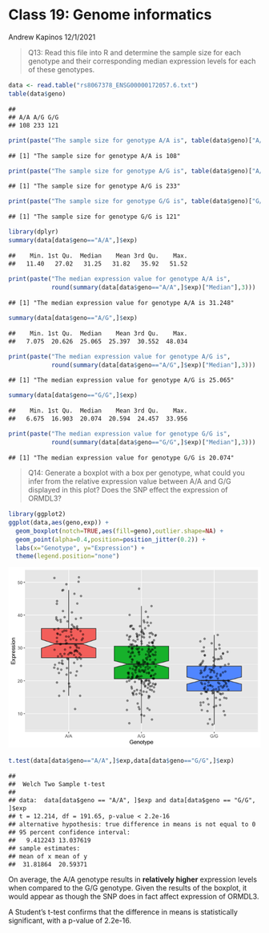 Class 19: Genome informatics
================
Andrew Kapinos
12/1/2021

> Q13: Read this file into R and determine the sample size for each
> genotype and their corresponding median expression levels for each of
> these genotypes.

``` r
data <- read.table("rs8067378_ENSG00000172057.6.txt")
table(data$geno)
```

    ## 
    ## A/A A/G G/G 
    ## 108 233 121

``` r
print(paste("The sample size for genotype A/A is", table(data$geno)["A/A"]))
```

    ## [1] "The sample size for genotype A/A is 108"

``` r
print(paste("The sample size for genotype A/G is", table(data$geno)["A/G"]))
```

    ## [1] "The sample size for genotype A/G is 233"

``` r
print(paste("The sample size for genotype G/G is", table(data$geno)["G/G"]))
```

    ## [1] "The sample size for genotype G/G is 121"

``` r
library(dplyr)
summary(data[data$geno=="A/A",]$exp)
```

    ##    Min. 1st Qu.  Median    Mean 3rd Qu.    Max. 
    ##   11.40   27.02   31.25   31.82   35.92   51.52

``` r
print(paste("The median expression value for genotype A/A is",
            round(summary(data[data$geno=="A/A",]$exp)["Median"],3)))
```

    ## [1] "The median expression value for genotype A/A is 31.248"

``` r
summary(data[data$geno=="A/G",]$exp)
```

    ##    Min. 1st Qu.  Median    Mean 3rd Qu.    Max. 
    ##   7.075  20.626  25.065  25.397  30.552  48.034

``` r
print(paste("The median expression value for genotype A/G is",
            round(summary(data[data$geno=="A/G",]$exp)["Median"],3)))
```

    ## [1] "The median expression value for genotype A/G is 25.065"

``` r
summary(data[data$geno=="G/G",]$exp)
```

    ##    Min. 1st Qu.  Median    Mean 3rd Qu.    Max. 
    ##   6.675  16.903  20.074  20.594  24.457  33.956

``` r
print(paste("The median expression value for genotype G/G is", 
            round(summary(data[data$geno=="G/G",]$exp)["Median"],3)))
```

    ## [1] "The median expression value for genotype G/G is 20.074"

> Q14: Generate a boxplot with a box per genotype, what could you infer
> from the relative expression value between A/A and G/G displayed in
> this plot? Does the SNP effect the expression of ORMDL3?

``` r
library(ggplot2)
ggplot(data,aes(geno,exp)) +
  geom_boxplot(notch=TRUE,aes(fill=geno),outlier.shape=NA) +
  geom_point(alpha=0.4,position=position_jitter(0.2)) +
  labs(x="Genotype", y="Expression") +
  theme(legend.position="none")
```

![](class19_files/figure-gfm/unnamed-chunk-2-1.png)<!-- -->

``` r
t.test(data[data$geno=="A/A",]$exp,data[data$geno=="G/G",]$exp)
```

    ## 
    ##  Welch Two Sample t-test
    ## 
    ## data:  data[data$geno == "A/A", ]$exp and data[data$geno == "G/G", ]$exp
    ## t = 12.214, df = 191.65, p-value < 2.2e-16
    ## alternative hypothesis: true difference in means is not equal to 0
    ## 95 percent confidence interval:
    ##   9.412243 13.037619
    ## sample estimates:
    ## mean of x mean of y 
    ##  31.81864  20.59371

On average, the A/A genotype results in **relatively higher** expression
levels when compared to the G/G genotype. Given the results of the
boxplot, it would appear as though the SNP does in fact affect
expression of ORMDL3.

A Student’s t-test confirms that the difference in means is
statistically significant, with a p-value of 2.2e-16.
